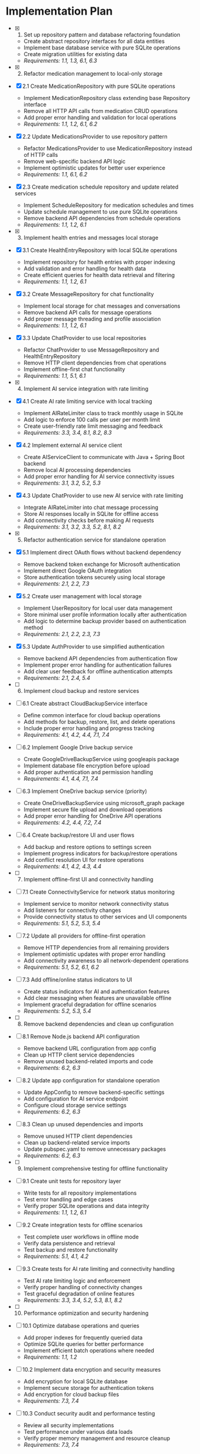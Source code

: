 # Implementation Plan

- [x] 1. Set up repository pattern and database refactoring foundation
  - Create abstract repository interfaces for all data entities
  - Implement base database service with pure SQLite operations
  - Create migration utilities for existing data
  - _Requirements: 1.1, 1.3, 6.1, 6.3_

- [x] 2. Refactor medication management to local-only storage
- [x] 2.1 Create MedicationRepository with pure SQLite operations
  - Implement MedicationRepository class extending base Repository interface
  - Remove all HTTP API calls from medication CRUD operations
  - Add proper error handling and validation for local operations
  - _Requirements: 1.1, 1.2, 6.1, 6.2_

- [x] 2.2 Update MedicationsProvider to use repository pattern
  - Refactor MedicationsProvider to use MedicationRepository instead of HTTP calls
  - Remove web-specific backend API logic
  - Implement optimistic updates for better user experience
  - _Requirements: 1.1, 6.1, 6.2_

- [x] 2.3 Create medication schedule repository and update related services
  - Implement ScheduleRepository for medication schedules and times
  - Update schedule management to use pure SQLite operations
  - Remove backend API dependencies from schedule operations
  - _Requirements: 1.1, 1.2, 6.1_

- [x] 3. Implement health entries and messages local storage
- [x] 3.1 Create HealthEntryRepository with local SQLite operations
  - Implement repository for health entries with proper indexing
  - Add validation and error handling for health data
  - Create efficient queries for health data retrieval and filtering
  - _Requirements: 1.1, 1.2, 6.1_

- [x] 3.2 Create MessageRepository for chat functionality
  - Implement local storage for chat messages and conversations
  - Remove backend API calls for message operations
  - Add proper message threading and profile association
  - _Requirements: 1.1, 1.2, 6.1_

- [x] 3.3 Update ChatProvider to use local repositories
  - Refactor ChatProvider to use MessageRepository and HealthEntryRepository
  - Remove HTTP client dependencies from chat operations
  - Implement offline-first chat functionality
  - _Requirements: 1.1, 5.1, 6.1_

- [x] 4. Implement AI service integration with rate limiting
- [x] 4.1 Create AI rate limiting service with local tracking
  - Implement AIRateLimiter class to track monthly usage in SQLite
  - Add logic to enforce 100 calls per user per month limit
  - Create user-friendly rate limit messaging and feedback
  - _Requirements: 3.3, 3.4, 8.1, 8.2, 8.3_

- [x] 4.2 Implement external AI service client
  - Create AIServiceClient to communicate with Java + Spring Boot backend
  - Remove local AI processing dependencies
  - Add proper error handling for AI service connectivity issues
  - _Requirements: 3.1, 3.2, 5.2, 5.3_

- [x] 4.3 Update ChatProvider to use new AI service with rate limiting
  - Integrate AIRateLimiter into chat message processing
  - Store AI responses locally in SQLite for offline access
  - Add connectivity checks before making AI requests
  - _Requirements: 3.1, 3.2, 3.3, 5.2, 8.1, 8.2_

- [x] 5. Refactor authentication service for standalone operation
- [x] 5.1 Implement direct OAuth flows without backend dependency
  - Remove backend token exchange for Microsoft authentication
  - Implement direct Google OAuth integration
  - Store authentication tokens securely using local storage
  - _Requirements: 2.1, 2.2, 7.3_

- [x] 5.2 Create user management with local storage
  - Implement UserRepository for local user data management
  - Store minimal user profile information locally after authentication
  - Add logic to determine backup provider based on authentication method
  - _Requirements: 2.1, 2.2, 2.3, 7.3_

- [x] 5.3 Update AuthProvider to use simplified authentication
  - Remove backend API dependencies from authentication flow
  - Implement proper error handling for authentication failures
  - Add clear user feedback for offline authentication attempts
  - _Requirements: 2.1, 2.4, 5.4_

- [ ] 6. Implement cloud backup and restore services
- [ ] 6.1 Create abstract CloudBackupService interface
  - Define common interface for cloud backup operations
  - Add methods for backup, restore, list, and delete operations
  - Include proper error handling and progress tracking
  - _Requirements: 4.1, 4.2, 4.4, 7.1, 7.4_

- [ ] 6.2 Implement Google Drive backup service
  - Create GoogleDriveBackupService using googleapis package
  - Implement database file encryption before upload
  - Add proper authentication and permission handling
  - _Requirements: 4.1, 4.4, 7.1, 7.4_

- [ ] 6.3 Implement OneDrive backup service (priority)
  - Create OneDriveBackupService using microsoft_graph package
  - Implement secure file upload and download operations
  - Add proper error handling for OneDrive API operations
  - _Requirements: 4.2, 4.4, 7.2, 7.4_

- [ ] 6.4 Create backup/restore UI and user flows
  - Add backup and restore options to settings screen
  - Implement progress indicators for backup/restore operations
  - Add conflict resolution UI for restore operations
  - _Requirements: 4.1, 4.2, 4.3, 4.4_

- [ ] 7. Implement offline-first UI and connectivity handling
- [ ] 7.1 Create ConnectivityService for network status monitoring
  - Implement service to monitor network connectivity status
  - Add listeners for connectivity changes
  - Provide connectivity status to other services and UI components
  - _Requirements: 5.1, 5.2, 5.3, 5.4_

- [ ] 7.2 Update all providers for offline-first operation
  - Remove HTTP dependencies from all remaining providers
  - Implement optimistic updates with proper error handling
  - Add connectivity awareness to all network-dependent operations
  - _Requirements: 5.1, 5.2, 6.1, 6.2_

- [ ] 7.3 Add offline/online status indicators to UI
  - Create status indicators for AI and authentication features
  - Add clear messaging when features are unavailable offline
  - Implement graceful degradation for offline scenarios
  - _Requirements: 5.2, 5.3, 5.4_

- [ ] 8. Remove backend dependencies and clean up configuration
- [ ] 8.1 Remove Node.js backend API configuration
  - Remove backend URL configuration from app config
  - Clean up HTTP client service dependencies
  - Remove unused backend-related imports and code
  - _Requirements: 6.2, 6.3_

- [ ] 8.2 Update app configuration for standalone operation
  - Update AppConfig to remove backend-specific settings
  - Add configuration for AI service endpoint
  - Configure cloud storage service settings
  - _Requirements: 6.2, 6.3_

- [ ] 8.3 Clean up unused dependencies and imports
  - Remove unused HTTP client dependencies
  - Clean up backend-related service imports
  - Update pubspec.yaml to remove unnecessary packages
  - _Requirements: 6.2, 6.3_

- [ ] 9. Implement comprehensive testing for offline functionality
- [ ] 9.1 Create unit tests for repository layer
  - Write tests for all repository implementations
  - Test error handling and edge cases
  - Verify proper SQLite operations and data integrity
  - _Requirements: 1.1, 1.2, 6.1_

- [ ] 9.2 Create integration tests for offline scenarios
  - Test complete user workflows in offline mode
  - Verify data persistence and retrieval
  - Test backup and restore functionality
  - _Requirements: 5.1, 4.1, 4.2_

- [ ] 9.3 Create tests for AI rate limiting and connectivity handling
  - Test AI rate limiting logic and enforcement
  - Verify proper handling of connectivity changes
  - Test graceful degradation of online features
  - _Requirements: 3.3, 3.4, 5.2, 5.3, 8.1, 8.2_

- [ ] 10. Performance optimization and security hardening
- [ ] 10.1 Optimize database operations and queries
  - Add proper indexes for frequently queried data
  - Optimize SQLite queries for better performance
  - Implement efficient batch operations where needed
  - _Requirements: 1.1, 1.2_

- [ ] 10.2 Implement data encryption and security measures
  - Add encryption for local SQLite database
  - Implement secure storage for authentication tokens
  - Add encryption for cloud backup files
  - _Requirements: 7.3, 7.4_

- [ ] 10.3 Conduct security audit and performance testing
  - Review all security implementations
  - Test performance under various data loads
  - Verify proper memory management and resource cleanup
  - _Requirements: 7.3, 7.4_